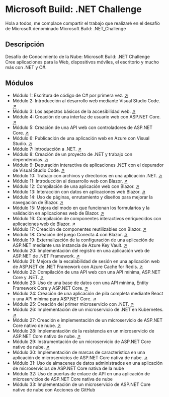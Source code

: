 # Microsoft Build: .NET Challenge

Hola a todos, me complace compartir el trabajo que realizaré en el desafío de Microsoft denominado Microsoft Build: .NET_Challenge

## Descripción
Desafío de Conocimiento de la Nube: Microsoft Build: .NET Challenge <br/>
Cree aplicaciones para la Web, dispositivos móviles, el escritorio y mucho más con .NET y C#.

## Módulos
- Módulo 1: Escritura de código de C# por primera vez. [↗](https://github.com/BrathKennet/Microsoft_Build-.NET_Challenge/tree/master/modulo-01)
- Módulo 2: Introducción al desarrollo web mediante Visual Studio Code. [↗](https://github.com/BrathKennet/Microsoft_Build-.NET_Challenge/tree/master/modulo-02)
- Módulo 3: Los aspectos básicos de la accesibilidad web. [↗](https://github.com/BrathKennet/Microsoft_Build-.NET_Challenge/tree/master/modulo-03)
- Módulo 4: Creación de una interfaz de usuario web con ASP.NET Core. [↗](https://github.com/BrathKennet/Microsoft_Build-.NET_Challenge/tree/master/modulo-04)
- Módulo 5: Creación de una API web con controladores de ASP.NET Core. [↗](https://github.com/BrathKennet/Microsoft_Build-.NET_Challenge/tree/master/modulo-05)
- Módulo 6: Publicación de una aplicación web en Azure con Visual Studio. [↗](https://github.com/BrathKennet/Microsoft_Build-.NET_Challenge/tree/master/modulo-06)
- Módulo 7: Introducción a .NET. [↗](https://github.com/BrathKennet/Microsoft_Build-.NET_Challenge/tree/master/modulo-07)
- Módulo 8: Creación de un proyecto de .NET y trabajo con dependencias. [↗](https://github.com/BrathKennet/Microsoft_Build-.NET_Challenge/tree/master/modulo-08)
- Módulo 9: Depuración interactiva de aplicaciones .NET con el depurador de Visual Studio Code. [↗](https://github.com/BrathKennet/Microsoft_Build-.NET_Challenge/tree/master/modulo-09)
- Módulo 10: Trabajo con archivos y directorios en una aplicación .NET. [↗](https://github.com/BrathKennet/Microsoft_Build-.NET_Challenge/tree/master/modulo-10)
- Módulo 11: Introducción al desarrollo web con Blazor. [↗](https://github.com/BrathKennet/Microsoft_Build-.NET_Challenge/tree/master/modulo-11)
- Módulo 12: Compilación de una aplicación web con Blazor. [↗](https://github.com/BrathKennet/Microsoft_Build-.NET_Challenge/tree/master/modulo-12)
- Módulo 13: Interacción con datos en aplicaciones web Blazor. [↗](https://github.com/BrathKennet/Microsoft_Build-.NET_Challenge/tree/master/modulo-13)
- Módulo 14: Uso de páginas, enrutamiento y diseños para mejorar la navegación de Blazor. [↗](https://github.com/BrathKennet/Microsoft_Build-.NET_Challenge/tree/master/modulo-14)
- Módulo 15: Mejora del modo en que funcionan los formularios y la validación en aplicaciones web de Blazor. [↗](https://github.com/BrathKennet/Microsoft_Build-.NET_Challenge/tree/master/modulo-15)
- Módulo 16: Compilación de componentes interactivos enriquecidos con aplicaciones web de Blazor. [↗](https://github.com/BrathKennet/Microsoft_Build-.NET_Challenge/tree/master/modulo-16)
- Módulo 17: Creación de componentes reutilizables con Blazor. [↗](https://github.com/BrathKennet/Microsoft_Build-.NET_Challenge/tree/master/modulo-17)
- Módulo 18: Creación del juego Conecta 4 con Blazor. [↗](https://github.com/BrathKennet/Microsoft_Build-.NET_Challenge/tree/master/modulo-18)
- Módulo 19: Externalización de la configuración de una aplicación de ASP.NET mediante una instancia de Azure Key Vault. [↗](https://github.com/BrathKennet/Microsoft_Build-.NET_Challenge/tree/master/modulo-19)
- Módulo 20: Implementación del registro en una aplicación web de ASP.NET de .NET Framework. [↗](https://github.com/BrathKennet/Microsoft_Build-.NET_Challenge/tree/master/modulo-20)
- Módulo 21: Mejora de la escalabilidad de sesión en una aplicación web de ASP.NET de .NET Framework con Azure Cache for Redis. [↗](https://github.com/BrathKennet/Microsoft_Build-.NET_Challenge/tree/master/modulo-21)
- Módulo 22: Compilación de una API web con una API mínima, ASP.NET Core y .NET. [↗](https://github.com/BrathKennet/Microsoft_Build-.NET_Challenge/tree/master/modulo-22)
- Módulo 23: Uso de una base de datos con una API mínima, Entity Framework Core y ASP.NET Core. [↗](https://github.com/BrathKennet/Microsoft_Build-.NET_Challenge/tree/master/modulo-23)
- Módulo 24: Creación de una aplicación de pila completa mediante React y una API mínima para ASP.NET Core. [↗](https://github.com/BrathKennet/Microsoft_Build-.NET_Challenge/tree/master/modulo-24)
- Módulo 25: Creación del primer microservicio con .NET. [↗](https://github.com/BrathKennet/Microsoft_Build-.NET_Challenge/tree/master/modulo-25)
- Módulo 26: Implementación de un microservicio de .NET en Kubernetes. [↗](https://github.com/BrathKennet/Microsoft_Build-.NET_Challenge/tree/master/modulo-26)
- Módulo 27: Creación e implementación de un microservicio de ASP.NET Core nativo de nube. [↗](https://github.com/BrathKennet/Microsoft_Build-.NET_Challenge/tree/master/modulo-27)
- Módulo 28: Implementación de la resistencia en un microservicio de ASP.NET Core nativo de nube. [↗](https://github.com/BrathKennet/Microsoft_Build-.NET_Challenge/tree/master/modulo-28)
- Módulo 29: Instrumentación de un microservicio de ASP.NET Core nativo de nube. [↗](https://github.com/BrathKennet/Microsoft_Build-.NET_Challenge/tree/master/modulo-29)
- Módulo 30: Implementación de marcas de característica en una aplicación de microservicios de ASP.NET Core nativa de nube. [↗](https://github.com/BrathKennet/Microsoft_Build-.NET_Challenge/tree/master/modulo-30)
- Módulo 31: Uso de almacenes de datos administrados en una aplicación de microservicios de ASP.NET Core nativa de la nube
- Módulo 32: Uso de puertas de enlace de API en una aplicación de microservicios de ASP.NET Core nativa de nube
- Módulo 33: Implementación de un microservicio de ASP.NET Core nativo de nube con Acciones de GitHub
